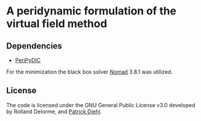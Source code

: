 # A peridynamic formulation of the virtual field method


## Dependencies

* [PeriPyDIC](https://github.com/lm2-poly/PeriPyDIC)

For the minimization the black box solver [Nomad](https://www.gerad.ca/nomad/Project/Home.html) 3.8.1 was utilized.

## License

The code is licensed under the GNU General Public License v3.0 developed by Rolland Delorme, and [Patrick Diehl](https://orcid.org/0000-0003-3922-8419).

